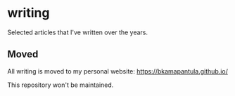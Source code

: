# writing
Selected articles that I've written over the years.

## Moved

All writing is moved to my personal website: https://bkamapantula.github.io/

This repository won't be maintained.
